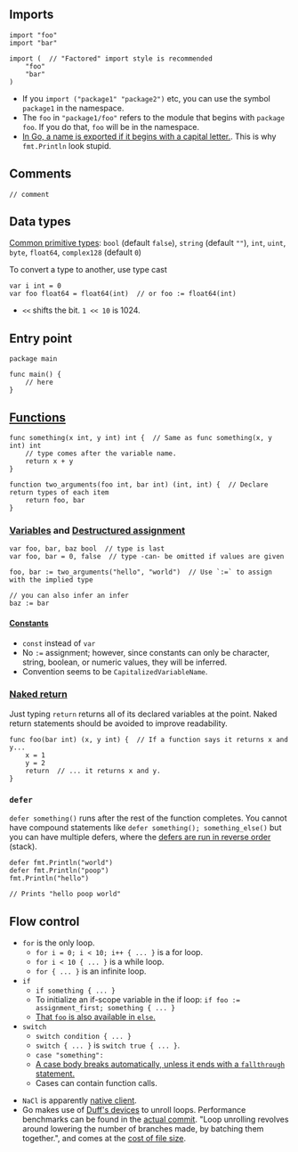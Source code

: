 ## Imports

```
import "foo"
import "bar"

import (  // "Factored" import style is recommended
    "foo"
    "bar"
)
```

- If you `import ("package1" "package2")` etc, you can use the symbol `package1` in the namespace.
- The `foo` in `"package1/foo"` refers to the module that begins with `package foo`. If you do that, `foo` will be in the namespace.
- [In Go, a name is exported if it begins with a capital letter.](https://tour.golang.org/basics/3). This is why `fmt.Println` look stupid.

## Comments

```
// comment
```

## Data types

[Common primitive types](https://tour.golang.org/basics/11): `bool` (default `false`), `string` (default `""`), `int`, `uint`, `byte`, `float64`, `complex128` (default `0`)

To convert a type to another, use type cast

```
var i int = 0
var foo float64 = float64(int)  // or foo := float64(int)
```

- `<<` shifts the bit. `1 << 10` is 1024.

## Entry point

```
package main

func main() {
    // here
}
```

## [Functions](https://tour.golang.org/basics/4)

```
func something(x int, y int) int {  // Same as func something(x, y int) int
    // type comes after the variable name.
    return x + y
}

function two_arguments(foo int, bar int) (int, int) {  // Declare return types of each item
    return foo, bar
}
```

### [Variables](https://tour.golang.org/basics/10) and [Destructured assignment](https://tour.golang.org/basics/6)

```
var foo, bar, baz bool  // type is last
var foo, bar = 0, false  // type -can- be omitted if values are given

foo, bar := two_arguments("hello", "world")  // Use `:=` to assign with the implied type

// you can also infer an infer
baz := bar

```

#### [Constants](https://tour.golang.org/basics/15)

- `const` instead of `var`
- No `:=` assignment; however, since constants can only be character, string, boolean, or numeric values, they will be inferred.
- Convention seems to be `CapitalizedVariableName`.

### [Naked return](https://tour.golang.org/basics/7)

Just typing `return` returns all of its declared variables at the point.
Naked return statements should be avoided to improve readability.

```
func foo(bar int) (x, y int) {  // If a function says it returns x and y...
    x = 1
    y = 2
    return  // ... it returns x and y.
}
```

### `defer`

`defer something()` runs after the rest of the function completes.
You cannot have compound statements like `defer something(); something_else()` but you can have multiple defers, where the [defers are run in reverse order](https://tour.golang.org/flowcontrol/13) (stack).

```
defer fmt.Println("world")
defer fmt.Println("poop")
fmt.Println("hello")

// Prints "hello poop world"
```

## Flow control

- `for` is the only loop.
  - `for i = 0; i < 10; i++ { ... }` is a for loop.
  - `for i < 10 { ... }` is a while loop.
  - `for { ... }` is an infinite loop.
- `if`
  - `if something { ... }`
  - To initialize an if-scope variable in the if loop: `if foo := assignment_first; something { ... }`
  - [That `foo` is also available in `else`.](https://tour.golang.org/flowcontrol/7)
- `switch`
  - `switch condition { ... }`
  - `switch { ... }` is `switch true { ... }`.
  - `case "something":`
  - [A case body breaks automatically, unless it ends with a `fallthrough` statement.](https://tour.golang.org/flowcontrol/9)
  - Cases can contain function calls.

* `NaCl` is apparently [native client](http://talks.golang.org/2014/go1.3.slide#11).
* Go makes use of [Duff's devices](http://en.wikipedia.org/wiki/Duff%27s_device) to unroll loops. Performance benchmarks can be found in the [actual commit](https://github.com/golang/go/commit/6c7cbf086c34ebb88311ba12d3a75adcbdce8ac8). "Loop unrolling revolves around lowering the number of branches made, by batching them together.", and comes at the [cost of file size](http://en.wikipedia.org/wiki/Loop_unrolling).
